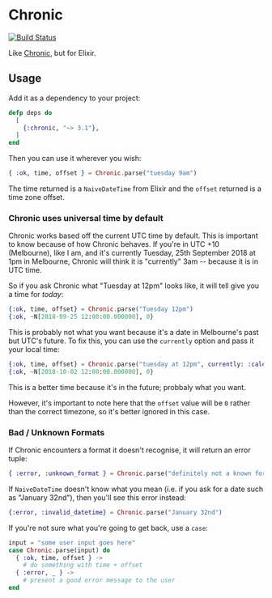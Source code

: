 # Chronic

[![Build Status](https://travis-ci.org/radar/chronic.svg?branch=master)](https://travis-ci.org/radar/chronic)

Like [Chronic](http://rubygems.org/gems/chronic), but for Elixir.

## Usage

Add it as a dependency to your project:

```elixir
defp deps do
  [
    {:chronic, "~> 3.1"},
  ]
end
```

Then you can use it wherever you wish:

```elixir
{ :ok, time, offset } = Chronic.parse("tuesday 9am")
```

The time returned is a `NaiveDateTime` from Elixir and the `offset` returned is a time zone offset.

### Chronic uses universal time by default

Chronic works based off the current UTC time by default. This is important to know because of how Chronic behaves. If you're in UTC +10 (Melbourne), like I am, and it's currently Tuesday, 25th September 2018 at 1pm in Melbourne, Chronic will think it is "currently" 3am -- because it is in UTC time.

So if you ask Chronic what "Tuesday at 12pm" looks like, it will tell give you a time for _today_:

```elixir
{:ok, time, offset} = Chronic.parse("Tuesday 12pm")
{:ok, ~N[2018-09-25 12:00:00.000000], 0}
```

This is probably not what you want because it's a date in Melbourne's past but UTC's future. To fix this, you can use the `currently` option and pass it your local time:

```elixir
{:ok, time, offset} = Chronic.parse("tuesday at 12pm", currently: :calendar.local_time)
{:ok, ~N[2018-10-02 12:00:00.000000], 0}
```

This is a better time because it's in the future; probbaly what you want.

However, it's important to note here that the `offset` value will be `0` rather than the correct timezone, so it's better ignored in this case.


### Bad / Unknown Formats

If Chronic encounters a format it doesn't recognise, it will return an error tuple:

```elixir
{ :error, :unknown_format } = Chronic.parse("definitely not a known format, no siree")
```

If `NaiveDateTime` doesn't know what you mean (i.e. if you ask for a date such as "January 32nd"), then you'll see this error instead:

```elixir
{:error, :invalid_datetime} = Chronic.parse("January 32nd")
```


If you're not sure what you're going to get back, use a `case`:

```elixir
input = "some user input goes here"
case Chronic.parse(input) do
  { :ok, time, offset } ->
    # do something with time + offset
  { :error, _ } ->
    # present a good error message to the user
end
```
